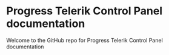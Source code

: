 # Progress Telerik Control Panel documentation
Welcome to the GitHub repo for Progress Telerik Control Panel documentation
